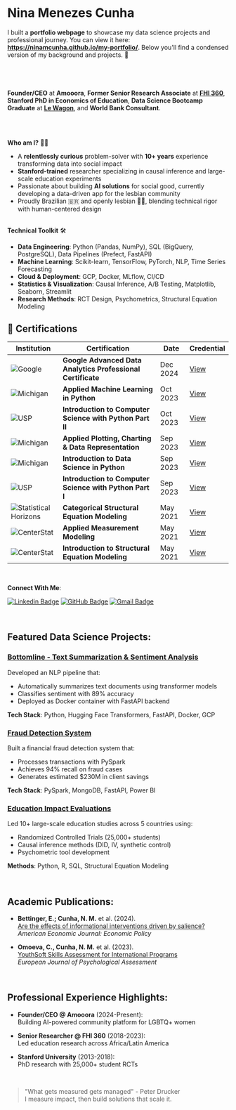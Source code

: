 # **Nina Menezes Cunha**

I built a **portfolio webpage** to showcase my data science projects and professional journey. You can view it here: **https://ninamcunha.github.io/my-portfolio/**. Below you'll find a condensed version of my background and projects. 🌟

#


<br>

**Founder/CEO** at **Amooora**, **Former Senior Research Associate** at **[FHI 360](https://www.fhi360.org/)**, **Stanford PhD in Economics of Education**, **Data Science Bootcamp Graduate** at **[Le Wagon](https://www.lewagon.com/data-science-course)**, and **World Bank Consultant**.

<br>
<br>

<strong>Who am I?</strong> 👩‍💻

* A **relentlessly curious** problem-solver with **10+ years** experience transforming data into social impact
* **Stanford-trained** researcher specializing in causal inference and large-scale education experiments
* Passionate about building **AI solutions** for social good, currently developing a data-driven app for the lesbian community
* Proudly Brazilian 🇧🇷 and openly lesbian 🏳️‍🌈, blending technical rigor with human-centered design

<br>
<strong>Technical Toolkit</strong> 🛠️

* **Data Engineering**: Python (Pandas, NumPy), SQL (BigQuery, PostgreSQL), Data Pipelines (Prefect, FastAPI)
* **Machine Learning**: Scikit-learn, TensorFlow, PyTorch, NLP, Time Series Forecasting
* **Cloud & Deployment**: GCP, Docker, MLflow, CI/CD
* **Statistics & Visualization**: Causal Inference, A/B Testing, Matplotlib, Seaborn, Streamlit
* **Research Methods**: RCT Design, Psychometrics, Structural Equation Modeling

## 📜 Certifications

| Institution | Certification | Date | Credential |
|------------|---------------|------|------------|
| ![Google](https://ninamcunha.github.io/my-portfolio/images/icon_google.png) | **Google Advanced Data Analytics Professional Certificate** | Dec 2024 | [View](https://www.coursera.org/account/accomplishments/professional-cert/98C47QXOLHBA) |
| ![Michigan](https://ninamcunha.github.io/my-portfolio/images/icon_michigan.jpeg) | **Applied Machine Learning in Python** | Oct 2023 | [View](https://www.coursera.org/account/accomplishments/certificate/D8NC5S5AK5ZQ) |
| ![USP](https://ninamcunha.github.io/my-portfolio/images/icon_usp.png) | **Introduction to Computer Science with Python Part II** | Oct 2023 | [View](https://www.coursera.org/account/accomplishments/certificate/T6DRTCP8AMDD) |
| ![Michigan](https://ninamcunha.github.io/my-portfolio/images/icon_michigan.jpeg) | **Applied Plotting, Charting & Data Representation** | Sep 2023 | [View](https://www.coursera.org/account/accomplishments/certificate/D8NC5S5AK5ZQ) |
| ![Michigan](https://ninamcunha.github.io/my-portfolio/images/icon_michigan.jpeg) | **Introduction to Data Science in Python** | Sep 2023 | [View](https://www.coursera.org/account/accomplishments/certificate/8TMUB39YBDTR) |
| ![USP](https://ninamcunha.github.io/my-portfolio/images/icon_usp.png) | **Introduction to Computer Science with Python Part I** | Sep 2023 | [View](https://www.coursera.org/account/accomplishments/certificate/VGRZNWMSK5GJ) |
| ![Statistical Horizons](https://ninamcunha.github.io/my-portfolio/images/icon_stat_hor.jpeg) | **Categorical Structural Equation Modeling** | May 2021 | [View](https://drive.google.com/file/d/1tev7DsQGcU9_jaF0KPXPAg_K6D-OPXMA/view) |
| ![CenterStat](https://ninamcunha.github.io/my-portfolio/images/icon_center_stat.png) | **Applied Measurement Modeling** | May 2021 | [View](https://drive.google.com/file/d/1NB7Hsdr4bNtIxigfkhuXU_UnwPNA_dQr/view) |
| ![CenterStat](https://ninamcunha.github.io/my-portfolio/images/icon_center_stat.png) | **Introduction to Structural Equation Modeling** | May 2021 | [View](https://drive.google.com/file/d/1QUBa6TssribUi5-y5ALdSHd6uqOgmjg3/view) |

<br>

<strong>Connect With Me</strong>:

[![Linkedin Badge](https://img.shields.io/badge/-LinkedIn-0077B5?style=for-the-badge&logo=Linkedin&logoColor=white)](https://www.linkedin.com/in/nina-menezes-cunha/)
[![GitHub Badge](https://img.shields.io/badge/-GitHub-181717?style=for-the-badge&logo=GitHub&logoColor=white)](https://github.com/ninamcunha)
[![Gmail Badge](https://img.shields.io/badge/-Gmail-D14836?style=for-the-badge&logo=Gmail&logoColor=white)](mailto:ninamcunha@gmail.com)

<br>

## Featured Data Science Projects:

### [Bottomline - Text Summarization & Sentiment Analysis](https://github.com/ds-gustavo-cunha/Bottomline-Project)
Developed an NLP pipeline that:
- Automatically summarizes text documents using transformer models
- Classifies sentiment with 89% accuracy
- Deployed as Docker container with FastAPI backend

**Tech Stack**: Python, Hugging Face Transformers, FastAPI, Docker, GCP

### [Fraud Detection System](https://github.com/ds-gustavo-cunha/Fraud-Detection)
Built a financial fraud detection system that:
- Processes transactions with PySpark
- Achieves 94% recall on fraud cases
- Generates estimated $230M in client savings

**Tech Stack**: PySpark, MongoDB, FastAPI, Power BI

### [Education Impact Evaluations](https://github.com/ninamcunha/education-impact)
Led 10+ large-scale education studies across 5 countries using:
- Randomized Controlled Trials (25,000+ students)
- Causal inference methods (DID, IV, synthetic control)
- Psychometric tool development

**Methods**: Python, R, SQL, Structural Equation Modeling

<br>

## Academic Publications:

- **Bettinger, E.; Cunha, N. M.** et al. (2024).  
  [Are the effects of informational interventions driven by salience?](https://papers.ssrn.com/sol3/papers.cfm?abstract_id=3644124)  
  *American Economic Journal: Economic Policy*

- **Omoeva, C., Cunha, N. M.** et al. (2023).  
  [YouthSoft Skills Assessment for International Programs](https://econtent.hogrefe.com/doi/10.1027/1015-5759/a000770)  
  *European Journal of Psychological Assessment*

<br>

## Professional Experience Highlights:

- **Founder/CEO @ Amooora** (2024-Present):  
  Building AI-powered community platform for LGBTQ+ women

- **Senior Researcher @ FHI 360** (2018-2023):  
  Led education research across Africa/Latin America

- **Stanford University** (2013-2018):  
  PhD research with 25,000+ student RCTs

<br>

> "What gets measured gets managed" - Peter Drucker  
> I measure impact, then build solutions that scale it.
